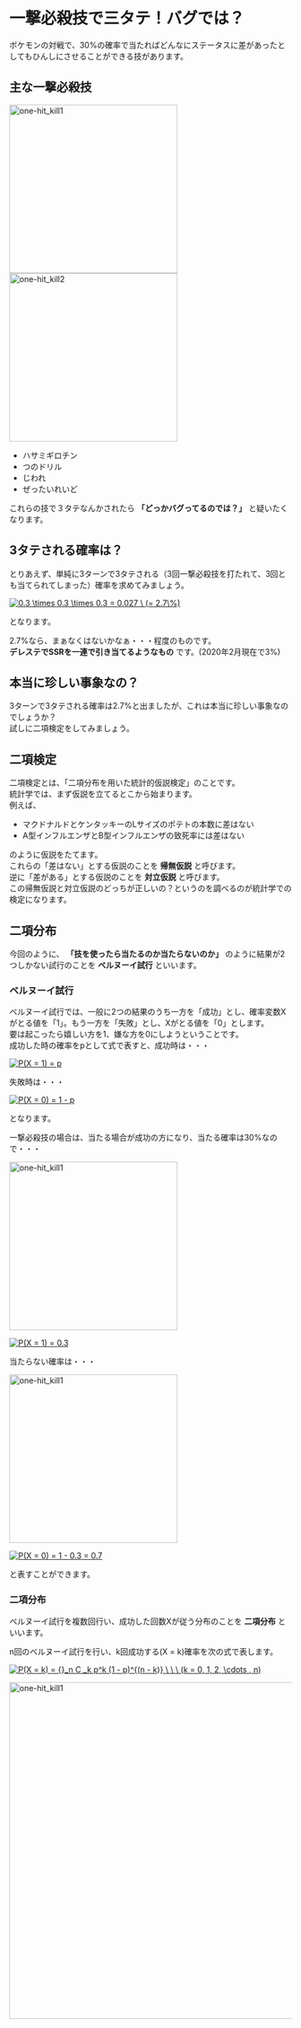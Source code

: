 # 一撃必殺技で三タテ！バグでは？

ポケモンの対戦で、30%の確率で当たればどんなにステータスに差があったとしてもひんしにさせることができる技があります。  

主な一撃必殺技
---

<img width="300" alt="one-hit_kill1" src="https://user-images.githubusercontent.com/39772824/74586461-e63fa280-502a-11ea-990f-05620ca3d264.png">
<img width="300" alt="one-hit_kill2" src="https://user-images.githubusercontent.com/39772824/74586381-3a965280-502a-11ea-80de-122b7919d1e2.png">

- ハサミギロチン
- つのドリル
- じわれ
- ぜったいれいど

これらの技で３タテなんかされたら
**「どっかバグってるのでは？」**
と疑いたくなります。  

## 3タテされる確率は？

とりあえず、単純に3ターンで3タテされる（3回一撃必殺技を打たれて、3回とも当てられてしまった）確率を求めてみましょう。  

<a href="https://www.codecogs.com/eqnedit.php?latex=0.3&space;\times&space;0.3&space;\times&space;0.3&space;=&space;0.027&space;\&space;(=&space;2.7\%)" target="_blank"><img src="https://latex.codecogs.com/gif.latex?0.3&space;\times&space;0.3&space;\times&space;0.3&space;=&space;0.027&space;\&space;(=&space;2.7\%)" title="0.3 \times 0.3 \times 0.3 = 0.027 \ (= 2.7\%)" /></a>

となります。  

2.7%なら、まぁなくはないかなぁ・・・程度のものです。  
**デレステでSSRを一連で引き当てるようなもの**
です。(2020年2月現在で3%)  

## 本当に珍しい事象なの？

3ターンで3タテされる確率は2.7%と出ましたが、これは本当に珍しい事象なのでしょうか？  
試しに二項検定をしてみましょう。  

## 二項検定

二項検定とは、「二項分布を用いた統計的仮説検定」のことです。  
統計学では、まず仮説を立てるとこから始まります。  
例えば、

- マクドナルドとケンタッキーのLサイズのポテトの本数に差はない
- A型インフルエンザとB型インフルエンザの致死率には差はない

のように仮説をたてます。  
これらの「差はない」とする仮説のことを
**帰無仮説**
と呼びます。  
逆に「差がある」とする仮説のことを
**対立仮説**
と呼びます。  
この帰無仮説と対立仮説のどっちが正しいの？というのを調べるのが統計学での検定になります。

## 二項分布

今回のように、
**「技を使ったら当たるのか当たらないのか」**
のように結果が2つしかない試行のことを
**ベルヌーイ試行**
といいます。  

### ベルヌーイ試行

ベルヌーイ試行では、一般に2つの結果のうち一方を「成功」とし、確率変数Xがとる値を「1」。もう一方を「失敗」とし、Xがとる値を「0」とします。  
要は起こったら嬉しい方を1、嫌な方を0にしようということです。  
成功した時の確率をpとして式で表すと、成功時は・・・

<a href="https://www.codecogs.com/eqnedit.php?latex=P(X&space;=&space;1)&space;=&space;p" target="_blank"><img src="https://latex.codecogs.com/gif.latex?P(X&space;=&space;1)&space;=&space;p" title="P(X = 1) = p" /></a>

失敗時は・・・

<a href="https://www.codecogs.com/eqnedit.php?latex=P(X&space;=&space;0)&space;=&space;1&space;-&space;p" target="_blank"><img src="https://latex.codecogs.com/gif.latex?P(X&space;=&space;0)&space;=&space;1&space;-&space;p" title="P(X = 0) = 1 - p" /></a>

となります。

一撃必殺技の場合は、当たる場合が成功の方になり、当たる確率は30%なので・・・

<img width="300" alt="one-hit_kill1" src="https://user-images.githubusercontent.com/39772824/74586377-3833f880-502a-11ea-88be-db74f597fe0a.png">

<a href="https://www.codecogs.com/eqnedit.php?latex=P(X&space;=&space;1)&space;=&space;0.3" target="_blank"><img src="https://latex.codecogs.com/gif.latex?P(X&space;=&space;1)&space;=&space;0.3" title="P(X = 1) = 0.3" /></a>

当たらない確率は・・・

<img width="300" alt="one-hit_kill1" src="https://user-images.githubusercontent.com/39772824/74589029-11cf8680-5045-11ea-8b94-1cdc16abc445.png">

<a href="https://www.codecogs.com/eqnedit.php?latex=P(X&space;=&space;0)&space;=&space;1&space;-&space;0.3&space;=&space;0.7" target="_blank"><img src="https://latex.codecogs.com/gif.latex?P(X&space;=&space;0)&space;=&space;1&space;-&space;0.3&space;=&space;0.7" title="P(X = 0) = 1 - 0.3 = 0.7" /></a>

と表すことができます。  

### 二項分布

ベルヌーイ試行を複数回行い、成功した回数Xが従う分布のことを
**二項分布**
といいます。

n回のベルヌーイ試行を行い、k回成功する(X = k)確率を次の式で表します。

<a href="https://www.codecogs.com/eqnedit.php?latex=P(X&space;=&space;k)&space;=&space;{}_n&space;C&space;_k&space;p^k&space;(1&space;-&space;p)^{(n&space;-&space;k)}&space;\&space;\&space;\&space;(k&space;=&space;0,&space;1,&space;2,&space;\cdots&space;,&space;n)" target="_blank"><img src="https://latex.codecogs.com/gif.latex?P(X&space;=&space;k)&space;=&space;{}_n&space;C&space;_k&space;p^k&space;(1&space;-&space;p)^{(n&space;-&space;k)}&space;\&space;\&space;\&space;(k&space;=&space;0,&space;1,&space;2,&space;\cdots&space;,&space;n)" title="P(X = k) = {}_n C _k p^k (1 - p)^{(n - k)} \ \ \ (k = 0, 1, 2, \cdots , n)" /></a>

<img width="600" alt="one-hit_kill1" src="https://user-images.githubusercontent.com/39772824/74601341-7d1a6680-50e0-11ea-9f8c-f3db332f7c54.png">
